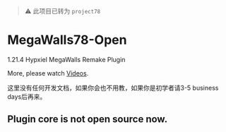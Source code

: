 > ⚠ 此项目已转为 `project78`

# MegaWalls78-Open
1.21.4 Hypxiel MegaWalls Remake Plugin

More, please watch [Videos](https://space.bilibili.com/386919430/channel/collectiondetail?sid=3482643).

这里没有任何开发文档，如果你会也不用教，如果你是初学者请3-5 business days后再来。

## Plugin core is not open source now.
